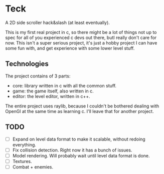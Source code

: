 # Teck
A 2D side scroller hack&slash (at least eventually).

This is my first real project in c, so there might be a lot of things not up to spec for all of you experienced c devs out there, butI really don't care for now. This isn't a super serious project, it's just a hobby project I can have some fun with, and get experience with some lower level stuff.

## Technologies

The project contains of 3 parts:
- core: library written in c with all the common stuff.
- game: the game itself, also written in c.
- editor: the level editor, written in c++.

The entire project uses raylib, because I couldn't be bothered dealing with OpenGl at the same time as learning c. I'll leave that for another project.

## TODO

- [ ] Expand on level data format to make it scalable, without redoing everything.
- [ ] Fix collision detection. Right now it has a bunch of issues.
- [ ] Model rendering. Will probably wait until level data format is done.
- [ ] Textures.
- [ ] Combat + enemies.
